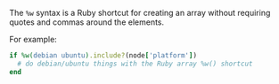 The `%w` syntax is a Ruby shortcut for creating an array without
requiring quotes and commas around the elements.

For example:

``` ruby
if %w(debian ubuntu).include?(node['platform'])
  # do debian/ubuntu things with the Ruby array %w() shortcut
end
```